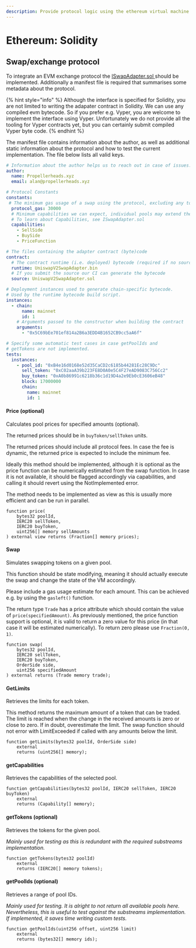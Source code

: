 ```yaml
---
description: Provide protocol logic using the ethereum virtual machine
---
```


# Ethereum: Solidity

## Swap/exchange protocol

To integrate an EVM exchange protocol the [ISwapAdapter.sol ](https://github.com/propeller-heads/propeller-protocol-lib/blob/main/evm/interfaces/ISwapAdapter.sol)should be implemented. Additionally a manifest file is required that summarises some metadata about the protocol.

{% hint style="info" %}
Although the interface is specified for Solidity, you are not limited to writing the adapater contract in Solidity. We can use any compiled evm bytecode. So if you prefer e.g. Vyper, you are welcome to implement the interface using Vyper. Unfortunately we do not provide all the tooling for Vyper contracts yet, but you can certainly submit compiled Vyper byte code.
{% endhint %}

The manifest file contains information about the author, as well as additional static information about the protocol and how to test the current implementation. The file below lists all valid keys.

```yaml
# Information about the author helps us to reach out in case of issues.
author:
  name: Propellerheads.xyz
  email: alan@propellerheads.xyz

# Protocol Constants
constants:
 # The minimum gas usage of a swap using the protocol, excluding any token transfers
  protocol_gas: 30000
  # Minimum capabilities we can expect, individual pools may extend these.
  # To learn about Capabilities, see ISwapAdapter.sol
  capabilities:
    - SellSide
    - BuySide
    - PriceFunction

# The files containing the adapter contract (byte)code
contract: 
  # The contract runtime (i.e. deployed) bytecode (required if no source is provided)
  runtime: UniswapV2SwapAdapter.bin
  # If you submit the source our CI can generate the bytecode
  source: UniswapV2SwapAdapter.sol

# Deployment instances used to generate chain-specific bytecode.
# Used by the runtime bytecode build script.
instances:
  - chain:
      name: mainnet
      id: 1
    # Arguments passed to the constructor when building the contract
    arguments:
      - "0x5C69bEe701ef814a2B6a3EDD4B1652CB9cc5aA6f"

# Specify some automatic test cases in case getPoolIds and
# getTokens are not implemented.
tests:
  instances:
    - pool_id: "0xB4e16d0168e52d35CaCD2c6185b44281Ec28C9Dc"
      sell_token: "0xC02aaA39b223FE8D0A0e5C4F27eAD9083C756Cc2"
      buy_token: "0xA0b86991c6218b36c1d19D4a2e9Eb0cE3606eB48"
      block: 17000000
      chain:
        name: mainnet
        id: 1
```

#### Price (optional)

Calculates pool prices for specified amounts (optional).

The returned prices should be in `buyToken/sellToken` units. 

The returned prices should include all protocol fees. In case the fee is dynamic, the returned price is expected to include the minimum fee.

Ideally this method should be implemented, although it is optional as the price function can be numerically estimated from the swap function. In case it is not available, it should be flagged accordingly via capabilities, and calling it should revert using the NotImplemented error.

The method needs to be implemented as view as this is usually more efficient and can be run in parallel.

```solidity
function price(
    bytes32 poolId,
    IERC20 sellToken,
    IERC20 buyToken,
    uint256[] memory sellAmounts
) external view returns (Fraction[] memory prices);
```

#### Swap

Simulates swapping tokens on a given pool.

This function should be state modifying, meaning it should actually execute the swap and change the state of the VM accordingly.

Please include a gas usage estimate for each amount. This can be achieved e.g. by using the `gasleft()` function.

The return type `Trade` has a price attribute which should contain the value of `price(specifiedAmount)`. As previously mentioned, the price function support is optional, it is valid to return a zero value for this price (in that case it will be estimated numerically). To return zero please use `Fraction(0, 1)`.

```solidity
function swap(
    bytes32 poolId,
    IERC20 sellToken,
    IERC20 buyToken,
    OrderSide side,
    uint256 specifiedAmount
) external returns (Trade memory trade);
```

#### GetLimits

Retrieves the limits for each token.

This method returns the maximum amount of a token that can be traded. The limit is reached when the change in the received amounts is zero or close to zero. If in doubt, overestimate the limit. The swap function should not error with LimitExceeded if called with any amounts below the limit.

```solidity
function getLimits(bytes32 poolId, OrderSide side)
    external
    returns (uint256[] memory);
```

#### getCapabilities

Retrieves the capabilities of the selected pool.

```solidity
function getCapabilities(bytes32 poolId, IERC20 sellToken, IERC20 buyToken)
    external
    returns (Capability[] memory);
```

#### getTokens (optional)

Retrieves the tokens for the given pool.

_Mainly used for testing as this is redundant with the required substreams implementation._

```solidity
function getTokens(bytes32 poolId)
    external
    returns (IERC20[] memory tokens);
```

#### getPoolIds (optional)

Retrieves a range of pool IDs.

_Mainly used for testing. It is alright to not return all available pools here. Nevertheless, this is useful to test against the substreams implementation. If implemented, it saves time writing custom tests._

```solidity
function getPoolIds(uint256 offset, uint256 limit)
    external
    returns (bytes32[] memory ids);
```





